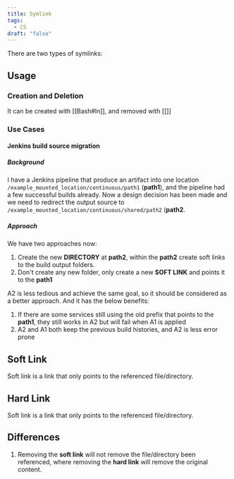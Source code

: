 ```yaml
---
title: Symlink
tags:
  - CS
draft: "false"
---
```


There are two types of symlinks:

## Usage
### Creation and Deletion
It can be created with [[Bash#ln]], and removed with [[]]

### Use Cases
#### Jenkins build source migration
##### Background
I have a Jenkins pipeline that produce an artifact into one location `/example_mounted_location/continuous/path1` (**path1**), and the pipeline had a few successful builds already. Now a design decision has been made and we need to redirect the output source to `/example_mounted_location/continuous/shared/path2` (**path2**.
##### Approach
We have two approaches now:

1. Create the new **DIRECTORY** at **path2**, within the **path2** create soft links to the build output folders.
2. Don't create any new folder, only create a new **SOFT LINK** and points it to the **path1**

A2 is less tedious and achieve the same goal, so it should be considered as a better approach. And it has the below benefits:
1. If there are some services still using the old prefix that points to the **path1**, they still works in A2 but will fail when A1 is applied
2. A2 and A1 both keep the previous build histories, and A2 is less error prone



## Soft Link
Soft link is a link that only points to the referenced file/directory.



## Hard Link
Soft link is a link that only points to the referenced file/directory.




## Differences
1. Removing the **soft link** will not remove the file/directory been referenced, where removing the **hard link** will remove the original content.